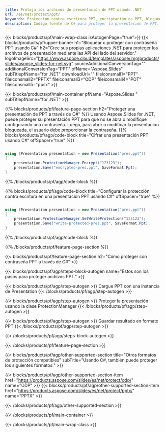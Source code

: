 ```yaml
---
title: Proteja los archivos de presentación de PPT usando .NET
url: /es/net/protect/ppt/
keywords: Protección contra escritura PPT, encriptación de PPT, bloqueo de PPT presentación, protección de PPT
description: Código fuente de C# para proteger la presentación de PPT.
---
```


{{< blocks/products/pf/main-wrap-class isAutogenPage="true">}}
{{< blocks/products/pf/upper-banner h1="Bloquear o proteger con contraseña PPT usando C#" h2="Cree sus propias aplicaciones .NET para proteger los archivos de presentación mediante las API del lado del servidor." logoImageSrc="https://www.aspose.cloud/templates/aspose/img/products/slides/aspose_slides-for-net.svg" sourceAdditionalConversionTag="" additionalConversionTag="PPT" pfName="Aspose.Slides" subTitlepfName="for .NET" downloadUrl="" fileiconsmall1="PPT" fileiconsmall2="PPTX" fileiconsmall3="ODP" fileiconsmall4="POT" fileiconsmall5="ppsx" >}}

{{< blocks/products/pf/main-container pfName="Aspose.Slides " subTitlepfName="for .NET" >}}

{{% blocks/products/pf/feature-page-section  h2="Proteger una presentación de PPT a través de C#" %}}
Usando Aspose.Slides for .NET, puede proteger su presentación PPT para que no se abra o modifique configurando una contraseña. Luego, para abrir o modificar la presentación bloqueada, el usuario debe proporcionar la contraseña.
{{% blocks/products/pf/agp/code-block title="Cifrar una presentación PPT usando C#" offSpacer="true" %}}

```cs

using (Presentation presentation = new Presentation("pres.ppt"))
{
    presentation.ProtectionManager.Encrypt("123123");
    presentation.Save("encrypted-pres.ppt", SaveFormat.Ppt);
}
```

{{% /blocks/products/pf/agp/code-block %}}

{{% blocks/products/pf/agp/code-block title="Configurar la protección contra escritura en una presentación PPT usando C#" offSpacer="true" %}}

```cs

using (Presentation presentation = new Presentation("pres.ppt"))
{
    presentation.ProtectionManager.SetWriteProtection("123123");
    presentation.Save("write-protected-pres.ppt", SaveFormat.Ppt);
}
```

{{% /blocks/products/pf/agp/code-block %}}

{{% /blocks/products/pf/feature-page-section %}}

{{< blocks/products/pf/feature-page-section  h2="Cómo proteger con contraseña PPT a través de C#" >}}

{{< blocks/products/pf/agp/steps-block-autogen name="Estos son los pasos para proteger archivos PPT." >}}

{{< blocks/products/pf/agp/step-autogen >}}
Cargue PPT con una instancia de Presentation
{{< /blocks/products/pf/agp/step-autogen >}}

{{< blocks/products/pf/agp/step-autogen >}}
Proteger la presentación usando la clase ProtectionManager
{{< /blocks/products/pf/agp/step-autogen >}}

{{< blocks/products/pf/agp/step-autogen >}}
Guardar resultado en formato PPT
{{< /blocks/products/pf/agp/step-autogen >}}

{{< /blocks/products/pf/agp/steps-block-autogen >}}

{{< /blocks/products/pf/feature-page-section >}}

{{< blocks/products/pf/agp/other-supported-section title="Otros formatos de protección compatibles" subTitle="Usando C#, también puede proteger los siguientes formatos:" >}}

{{< blocks/products/pf/agp/other-supported-section-item href="https://products.aspose.com/slides/es/net/protect/odp/" name="ODP" >}}
{{< blocks/products/pf/agp/other-supported-section-item href="https://products.aspose.com/slides/es/net/protect/pptx/" name="PPTX" >}}


{{< /blocks/products/pf/agp/other-supported-section >}}

{{< /blocks/products/pf/main-container >}}
    
{{< /blocks/products/pf/main-wrap-class >}}